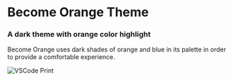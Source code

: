 # Become Orange Theme

### A dark theme with orange color highlight

Become Orange uses dark shades of orange and blue in its palette in order to provide a comfortable experience.

![VSCode Print](https://taikio.github.io/become-orange/_nuxt/img/print-vscode-vuejs.edfe140.png)
